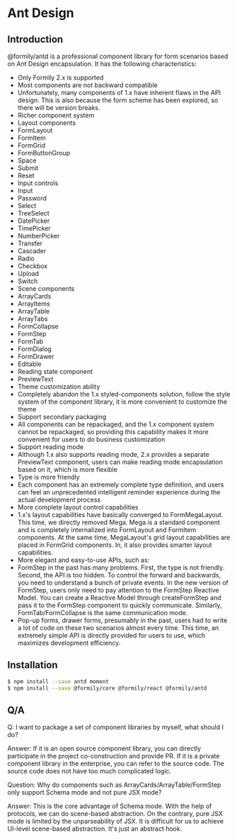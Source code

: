 # Ant Design

## Introduction

@formily/antd is a professional component library for form scenarios based on Ant Design encapsulation. It has the following characteristics:

- Only Formily 2.x is supported
- Most components are not backward compatible
- Unfortunately, many components of 1.x have inherent flaws in the API design. This is also because the form scheme has been explored, so there will be version breaks.
- Richer component system
- Layout components
- FormLayout
- FormItem
- FormGrid
- FormButtonGroup
- Space
- Submit
- Reset
- Input controls
- Input
- Password
- Select
- TreeSelect
- DatePicker
- TimePicker
- NumberPicker
- Transfer
- Cascader
- Radio
- Checkbox
- Upload
- Switch
- Scene components
- ArrayCards
- ArrayItems
- ArrayTable
- ArrayTabs
- FormCollapse
- FormStep
- FormTab
- FormDialog
- FormDrawer
- Editable
- Reading state component
- PreviewText
- Theme customization ability
- Completely abandon the 1.x styled-components solution, follow the style system of the component library, it is more convenient to customize the theme
- Support secondary packaging
- All components can be repackaged, and the 1.x component system cannot be repackaged, so providing this capability makes it more convenient for users to do business customization
- Support reading mode
- Although 1.x also supports reading mode, 2.x provides a separate PreviewText component, users can make reading mode encapsulation based on it, which is more flexible
- Type is more friendly
- Each component has an extremely complete type definition, and users can feel an unprecedented intelligent reminder experience during the actual development process
- More complete layout control capabilities
- 1.x's layout capabilities have basically converged to FormMegaLayout. This time, we directly removed Mega. Mega is a standard component and is completely internalized into FormLayout and FormItem components. At the same time, MegaLayout's grid layout capabilities are placed in FormGrid components. In, it also provides smarter layout capabilities.
- More elegant and easy-to-use APIs, such as:
- FormStep in the past has many problems. First, the type is not friendly. Second, the API is too hidden. To control the forward and backwards, you need to understand a bunch of private events. In the new version of FormStep, users only need to pay attention to the FormStep Reactive Model. You can create a Reactive Model through createFormStep and pass it to the FormStep component to quickly communicate. Similarly, FormTab/FormCollapse is the same communication mode.
- Pop-up forms, drawer forms, presumably in the past, users had to write a lot of code on these two scenarios almost every time. This time, an extremely simple API is directly provided for users to use, which maximizes development efficiency.

## Installation

```bash
$ npm install --save antd moment
$ npm install --save @formily/core @formily/react @formily/antd

```

## Q/A

Q: I want to package a set of component libraries by myself, what should I do?

Answer: If it is an open source component library, you can directly participate in the project co-construction and provide PR. If it is a private component library in the enterprise, you can refer to the source code. The source code does not have too much complicated logic.

Question: Why do components such as ArrayCards/ArrayTable/FormStep only support Schema mode and not pure JSX mode?

Answer: This is the core advantage of Schema mode. With the help of protocols, we can do scene-based abstraction. On the contrary, pure JSX mode is limited by the unparseability of JSX. It is difficult for us to achieve UI-level scene-based abstraction. It's just an abstract hook.

